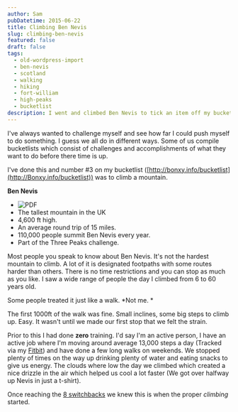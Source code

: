 ```yaml
---
author: Sam
pubDatetime: 2015-06-22
title: Climbing Ben Nevis
slug: climbing-ben-nevis
featured: false
draft: false
tags:
  - old-wordpress-import
  - ben-nevis
  - scotland
  - walking
  - hiking
  - fort-william
  - high-peaks
  - bucketlist
description: I went and climbed Ben Nevis to tick an item off my bucketlist and loved it.
---
```

I've always wanted to challenge myself and see how far I could push myself to do something. I guess we all do in different ways. Some of us compile bucketlists which consist of challenges and accomplishments of what they want to do before there time is up.

I've done this and number #3 on my bucketlist ([http://bonxy.info/bucketlist](http://Bonxy.info/bucketlist)) was to climb a mountain.

**Ben Nevis**

*   ![PDF](http://www.african-initiatives.org.uk/assets/Ben-Nevis-Challenge.jpg)
*   The tallest mountain in the UK
*   4,600 ft high.
*   An average round trip of 15 miles.
*   110,000 people summit Ben Nevis every year.
*   Part of the Three Peaks challenge.

Most people you speak to know about Ben Nevis. It's not the hardest mountain to climb. A lot of it is designated footpaths with some routes harder than others. There is no time restrictions and you can stop as much as you like. I saw a wide range of people the day I climbed from 6 to 60 years old.

Some people treated it just like a walk. \*Not me. \*

The first 1000ft of the walk was fine. Small inclines, some big steps to climb up. Easy. It wasn't until we made our first stop that we felt the strain.

Prior to this I had done **zero** training. I'd say I'm an active person, I have an active job where I'm moving around average 13,000 steps a day (Tracked via my [Fitbit](http://fitbit.ly/sam)) and have done a few long walks on weekends. We stopped plenty of times on the way up drinking plenty of water and eating snacks to give us energy. The clouds where low the day we climbed which created a nice drizzle in the air which helped us cool a lot faster (We got over halfway up Nevis in just a t-shirt).

Once reaching the [8 switchbacks](http://www.cromwell-intl.com/travel/uk/ben-nevis/) we knew this is when the proper _climbing_ started.
